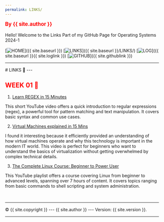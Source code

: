 ```yaml
---
permalink: LINKS/
---
```

<span style="color:red; font-weight:bold; font-size:larger;">By {{ site.author }}</span>
<br><br>
Hello! Welcome to the Links Part of my GitHub Page for Operating Systems 2024-1
<br><br>
[![HOME](https://img.shields.io/badge/-HOME-FADADD?style=flat&logoColor=black&colorA=FFFFFF)]({{ site.baseurl }})
[![LINKS](https://img.shields.io/badge/-LINKS-B2D8D8?style=flat&logoColor=black&colorA=FFFFFF)]({{ site.baseurl }}/LINKS/)
[![LOG](https://img.shields.io/badge/-LOG-D1C4E9?style=flat&logoColor=black&colorA=FFFFFF)]({{ site.baseurl }}{{ site.loglink }})
[![GITHUB](https://img.shields.io/badge/GitHub-F7CB9F?style=flat&logo=github&logoColor=black&colorA=FFFFFF)]({{ site.githublink }})
<br>
<hr>
# LINKS 🔗
---

<h2 style="color:red">WEEK 01 🚩</h2>

  1. [Learn REGEX in 15 Minutes](https://youtu.be/bgBWp9EIlMM?si=q7scIbgPzmm0-tai)

This short YouTube video offers a quick introduction to regular expressions (regex), a powerful tool for pattern matching and text manipulation. It covers basic syntax and common use cases.

  2. [Virtual Machines explained in 15 Mins](https://youtu.be/mQP0wqNT_DI?si=OMeU8yhdYTQdfnUp)

I found it interesting because it efficiently provided an understanding of how virtual machines operate and why this technology is important in the modern IT world. This video is perfect for beginners who want to understand the basics of virtualization without getting overwhelmed by complex technical details. 

  3. [The Complete Linux Course: Beginner to Power User](https://youtu.be/wBp0Rb-ZJak?si=v1XGOpE1bsiMOtbr)

This YouTube playlist offers a course covering Linux from beginner to advanced levels, spanning over 7 hours of content. It covers topics ranging from basic commands to shell scripting and system administration.

<br>
<hr>

&copy; {{ site.copyright }} --- {{ site.author }} --- Version: {{ site.version }}.
<hr>
<br>
